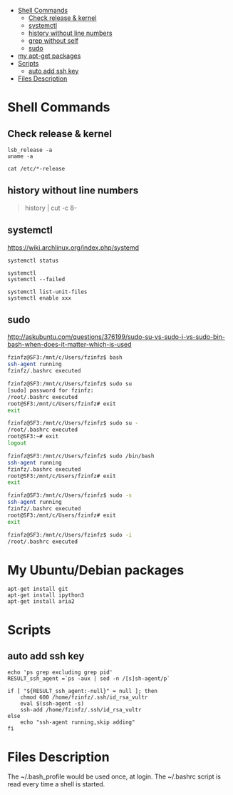 <!-- TOC -->

- [Shell Commands](#shell-commands)
	- [Check release & kernel](#check-release-kernel)
	- [systemctl](#systemctl)
	- [history without line numbers](#history-without-line-numbers)
	- [grep without self](#grep-without-self)
	- [sudo](#sudo)
- [my apt-get packages](#my-apt-get-packages)
- [Scripts](#scripts)
	- [auto add ssh key](#auto-add-ssh-key)
- [Files Description](#files-description)

<!-- /TOC -->

# Shell Commands
## Check release & kernel
```
lsb_release -a
uname -a

cat /etc/*-release
```
## history without line numbers
> history | cut -c 8-

## systemctl
https://wiki.archlinux.org/index.php/systemd

```
systemctl status

systemctl
systemctl --failed

systemctl list-unit-files
systemctl enable xxx
```


## sudo 
http://askubuntu.com/questions/376199/sudo-su-vs-sudo-i-vs-sudo-bin-bash-when-does-it-matter-which-is-used
```bash
fzinfz@SF3:/mnt/c/Users/fzinfz$ bash
ssh-agent running
fzinfz/.bashrc executed

fzinfz@SF3:/mnt/c/Users/fzinfz$ sudo su
[sudo] password for fzinfz:
/root/.bashrc executed
root@SF3:/mnt/c/Users/fzinfz# exit
exit

fzinfz@SF3:/mnt/c/Users/fzinfz$ sudo su -
/root/.bashrc executed
root@SF3:~# exit
logout

fzinfz@SF3:/mnt/c/Users/fzinfz$ sudo /bin/bash
ssh-agent running
fzinfz/.bashrc executed
root@SF3:/mnt/c/Users/fzinfz# exit
exit

fzinfz@SF3:/mnt/c/Users/fzinfz$ sudo -s
ssh-agent running
fzinfz/.bashrc executed
root@SF3:/mnt/c/Users/fzinfz# exit
exit

fzinfz@SF3:/mnt/c/Users/fzinfz$ sudo -i
/root/.bashrc executed
```

# My Ubuntu/Debian packages
```
apt-get install git
apt-get install ipython3
apt-get install aria2
```

# Scripts
## auto add ssh key
```shell
echo 'ps grep excluding grep pid'
RESULT_ssh_agent =`ps -aux | sed -n /[s]sh-agent/p`

if [ "${RESULT_ssh_agent:-null}" = null ]; then
	chmod 600 /home/fzinfz/.ssh/id_rsa_vultr
	eval $(ssh-agent -s)
	ssh-add /home/fzinfz/.ssh/id_rsa_vultr
else
    echo "ssh-agent running,skip adding"
fi

```

# Files Description
The ~/.bash_profile would be used once, at login.
The ~/.bashrc script is read every time a shell is started.